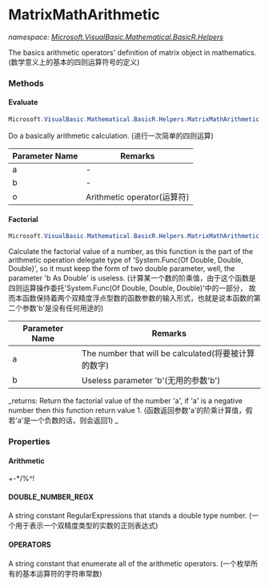 ﻿# MatrixMathArithmetic
_namespace: <a href="#" onClick="load('/docs/Microsoft.VisualBasic.Mathematical.BasicR.Helpers/index.md')">Microsoft.VisualBasic.Mathematical.BasicR.Helpers</a>_

The basics arithmetic operators' definition of matrix object in mathematics.
 (数学意义上的基本的四则运算符号的定义)



### Methods

#### Evaluate
```csharp
Microsoft.VisualBasic.Mathematical.BasicR.Helpers.MatrixMathArithmetic.Evaluate(System.Double,System.Double,System.Char)
```
Do a basically arithmetic calculation.
 (进行一次简单的四则运算)

|Parameter Name|Remarks|
|--------------|-------|
|a|-|
|b|-|
|o|Arithmetic operator(运算符)|


#### Factorial
```csharp
Microsoft.VisualBasic.Mathematical.BasicR.Helpers.MatrixMathArithmetic.Factorial(System.Double,System.Double)
```
Calculate the factorial value of a number, as this function is the part of the arithmetic operation 
 delegate type of 'System.Func(Of Double, Double, Double)', so it must keep the form of two double 
 parameter, well, the parameter 'b As Double' is useless.
 (计算某一个数的阶乘值，由于这个函数是四则运算操作委托'System.Func(Of Double, Double, Double)'中的一部分，
 故而本函数保持着两个双精度浮点型数的函数参数的输入形式，也就是说本函数的第二个参数'b'是没有任何用途的)

|Parameter Name|Remarks|
|--------------|-------|
|a|The number that will be calculated(将要被计算的数字)|
|b|Useless parameter 'b'(无用的参数'b')|


_returns: 
 Return the factorial value of the number 'a', if 'a' is a negative number then this function 
 return value 1.
 (函数返回参数'a'的阶乘计算值，假若'a'是一个负数的话，则会返回1)
 _


### Properties

#### Arithmetic
+-*/\%^!
#### DOUBLE_NUMBER_REGX
A string constant RegularExpressions that stands a double type number.
 (一个用于表示一个双精度类型的实数的正则表达式)
#### OPERATORS
A string constant that enumerate all of the arithmetic operators.
 (一个枚举所有的基本运算符的字符串常数)

